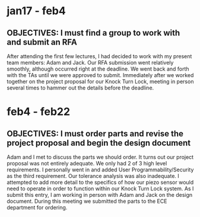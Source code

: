 # jan17 - feb4

## OBJECTIVES: I must find a group to work with and submit an RFA

After attending the first few lectures, I had decided to work with my present team members: Adam and Jack. Our RFA submission went relatively smoothly, although occurred right at the deadline. We went back and forth with the TAs until we were approved to submit. Immediately after we worked together on the project proposal for our Knock Turn Lock, meeting in person several times to hammer out the details before the deadline. 

# feb4 - feb22

## OBJECTIVES: I must order parts and revise the project proposal and begin the design document

Adam and I met to discuss the parts we should order. It turns out our project proposal was not entirely adequate. We only had 2 of 3 high level requirements. I personally went in and added User Programmability/Security as the third requirement. Our tolerance analysis was also inadequate. I attempted to add more detail to the specifics of how our piezo sensor would need to operate in order to function within our Knock Turn Lock system. As I submit this entry, I am working in person with Adam and Jack on the design document. During this meeting we submitted the parts to the ECE department for ordering.  

